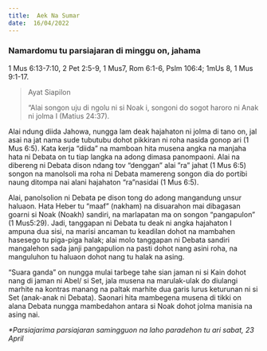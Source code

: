 ```yaml
---
title:  Aek Na Sumar
date:  16/04/2022
---
```


### Namardomu tu parsiajaran di minggu on, jahama
1 Mus 6:13-7:10, 2 Pet 2:5-9, 1 Mus7, Rom 6:1-6, Pslm 106:4; 1mUs 8, 1 Mus 9:1-17.

> <p>Ayat Siapilon</p>
> “Alai songon uju di ngolu ni si Noak i, songoni do sogot haroro ni Anak ni jolma I (Matius 24:37).

Alai ndung diida Jahowa, nungga lam deak hajahaton ni jolma di tano on, jal asai na jat nama sude tubutubu dohot pikkiran ni roha nasida gonop ari (1 Mus 6:5). Kata kerja “diida” na mamboan hita musena angka na manjaha hata ni Debata on tu tiap langka na adong dimasa panompaoni. Alai na dibereng ni Debata dison ndang tov “denggan” alai ”ra” jahat (1 Mus 6:5) songon na manolsoli ma roha ni Debata mamereng songon dia do portibi naung ditompa nai alani hajahaton “ra”nasidai (1 Mus 6:5).

Alai, panolsolion ni Debata pe dison tong do adong mangandung unsur haluaon. Hata Heber tu “maaf” (nakham) na disuarahon mai dibagasan goarni si Noak (Noakh) sandiri, na marlapatan ma on songon “pangapulon” (1 Mus5:29). Jadi, tanggapan ni Debata tu deak ni angka hajahaton I ampuna dua sisi, na marisi ancaman tu keadilan dohot na mambahen hasesego tu piga-piga halak; alai molo tanggapan ni Debata sandiri mangalehon sada janji pangapulion na pasti dohot nang asini roha, na manguluhon tu haluaon dohot nang tu halak na asing.

“Suara ganda” on nungga mulai tarbege tahe sian  jaman ni si Kain dohot nang di jaman ni Abel/ si Set, jala musena na marulak-ulak do diulangi marhite na kontras manang na paltak marhite dua garis lurus keturunan ni si Set (anak-anak ni Debata). Saonari hita mambegena musena di tikki on alana Debata nungga mambedahon antara si Noak dohot jolma manisia na asing nai.

_*Parsiajarima parsiajaran samingguon na laho paradehon tu ari sabat, 23 April_